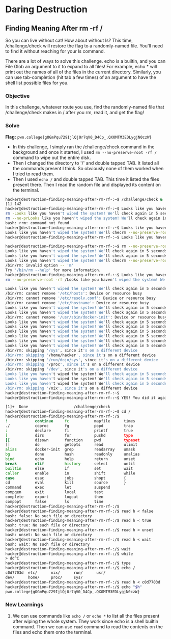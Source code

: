 # Daring Destruction

## Finding Meaning After rm -rf /
So you can live without cat! How about without ls? This time, /challenge/check will restore the flag to a randomly-named file. You'll need to find it without reaching for your ls command.

There are a lot of ways to solve this challenge. echo is a builtin, and you can File Glob an argument to it to expand to all files! For example, echo * will print out the names of all of the files in the current directory. Similarly, you can use tab-completion (hit tab a few times) of an argument to have the shell list possible files for you.

### Objective
In this challenge, whatever route you use, find the randomly-named file that /challenge/check makes in / after you rm, read it, and get the flag!

### Solve
**Flag:** `pwn.college{gOGmPqu729IjlQj0r7qV0_D4Cp_.QX0MTM3EDLygjN0czW}`

- In this challenge, I simply ran the /challenge/check command in the background and once it started, I used `rm --no-preserve-root -rf /` command to wipe out the entire disk. 
- Then I changed the directory to '/' and double tapped TAB. It listed all the commands present I think. So obviously none of them worked when I tried to read them. 
- Then I used `echo /` and double tapped TAB. This time it listed the files present there. Then I read the random file and displayed its content on the terminal.

```bash
hacker@destruction~finding-meaning-after-rm-rf-:~$ /challenge/check &
[1] 142
hacker@destruction~finding-meaning-after-rm-rf-:~$ Looks like you haven't wiped the system! We'll check again in 5 seconds...
rm -Looks like you haven't wiped the system! We'll check again in 5 seconds...
rm --no-prLooks like you haven't wiped the system! We'll check again in 5 sehacker@destruction~finding-meaning-after-rm-rf-:~$  rm --no-preserve-root -rfm --no-preserve-root -rf
bash: rrm: command not found
hacker@destruction~finding-meaning-after-rm-rf-:~$ Looks like you haven't wiped the system! We'll check again in 5 seconds...
Looks like you haven't wiped the system! We'll checrm --no-preserve-root -rf
hacker@destruction~finding-meaning-after-rm-rf-:~$ Looks like you haven't wiped the system! We'll check again in 5 seconds...

hacker@destruction~finding-meaning-after-rm-rf-:~$ rm --no-preserve-root -rfLooks like you haven't wiped the system! We'll check again in 5 seconds...
Looks like you haven't wiped the system! We'll check again in 5 seconds...
Looks like you haven't wiped the system! We'll check again in 5 seconds...
Looks like you haven't wiped the system! We'll checrm --no-preserve-root -rfrm --no-preserve-root -rf /
/bin/rm: invalid option -- 'm'
Try '/bin/rm --help' for more information.
hacker@destruction~finding-meaning-after-rm-rf-:~$ Looks like you haven't wiped the system! We'll check again in 5 seconds...
rm --no-preserve-root -rf /Looks like you haven't wiped the system! We'll chhacker@destruction~finding-meaning-after-rm-rf-:~$ rm --no-preserve-root -rf /

Looks like you haven't wiped the system! We'll check again in 5 seconds...
/bin/rm: cannot remove '/etc/hosts': Device or resource busy
/bin/rm: cannot remove '/etc/resolv.conf': Device or resource busy
/bin/rm: cannot remove '/etc/hostname': Device or resource busy
Looks like you haven't wiped the system! We'll check again in 5 seconds...
Looks like you haven't wiped the system! We'll check again in 5 seconds...
/bin/rm: cannot remove '/usr/sbin/docker-init': Device or resource busy
Looks like you haven't wiped the system! We'll check again in 5 seconds...
Looks like you haven't wiped the system! We'll check again in 5 seconds...
Looks like you haven't wiped the system! We'll check again in 5 seconds...
Looks like you haven't wiped the system! We'll check again in 5 seconds...
Looks like you haven't wiped the system! We'll check again in 5 seconds...
Looks like you haven't wiped the system! We'll check again in 5 seconds...
/bin/rm: skipping '/sys', since it's on a different device
/bin/rm: skipping '/home/hacker', since it's on a different device
/bin/rm: skipping '/run/dojo/sys', since it's on a different device
/bin/rm: skipping '/proc', since it's on a different device
/bin/rm: skipping '/dev', since it's on a different device
Looks like you haven't wiped the system! We'll check again in 5 seconds...
Looks like you haven't wiped the system! We'll check again in 5 seconds...
Looks like you haven't wiped the system! We'll check again in 5 seconds...
/bin/rm: skipping '/nix', since it's on a different device
hacker@destruction~finding-meaning-after-rm-rf-:~$
hacker@destruction~finding-meaning-after-rm-rf-:~$ YES! You did it again! Go read the flag!

[1]+  Done                    /challenge/check
hacker@destruction~finding-meaning-after-rm-rf-:~$ cd /
hacker@destruction~finding-meaning-after-rm-rf-:/$
!            continue     fc           mapfile      times
./           coproc       fg           popd         trap
:            declare      fi           printf       true
[            dirs         for          pushd        type
[[           disown       function     pwd          typeset
]]           do           getopts      read         ulimit
alias        docker-init  grep         readarray    umask
bg           done         hash         readonly     unalias
bind         echo         help         return       unset
break        elif         history      select       until
builtin      else         if           set          wait
caller       enable       in           shift        while
case         esac         jobs         shopt        {
cd           eval         kill         source       }
command      exec         let          suspend
compgen      exit         local        test
complete     export       logout       then
compopt      false        ls           time
hacker@destruction~finding-meaning-after-rm-rf-:/$
hacker@destruction~finding-meaning-after-rm-rf-:/$ read h < false
bash: false: No such file or directory
hacker@destruction~finding-meaning-after-rm-rf-:/$ read h < true
bash: true: No such file or directory
hacker@destruction~finding-meaning-after-rm-rf-:/$ read h < unset
bash: unset: No such file or directory
hacker@destruction~finding-meaning-after-rm-rf-:/$ read h < wait
bash: wait: No such file or directory
hacker@destruction~finding-meaning-after-rm-rf-:/$ wait
hacker@destruction~finding-meaning-after-rm-rf-:/$ while
> dd^C
hacker@destruction~finding-meaning-after-rm-rf-:/$ type
hacker@destruction~finding-meaning-after-rm-rf-:/$ echo /
c0d7703d  etc/      nix/      run/      usr/
dev/      home/     proc/     sys/
hacker@destruction~finding-meaning-after-rm-rf-:/$ read h < c0d7703d
hacker@destruction~finding-meaning-after-rm-rf-:/$ echo "$h"
pwn.college{gOGmPqu729IjlQj0r7qV0_D4Cp_.QX0MTM3EDLygjN0czW}
```

### New Learnings
1. We can use commands like `echo /` or `echo *` to list all the files present after wiping the whole system. They work since echo is a shell builtin command. Then we can use `read` command to read the contents on the files and echo them onto the terminal.